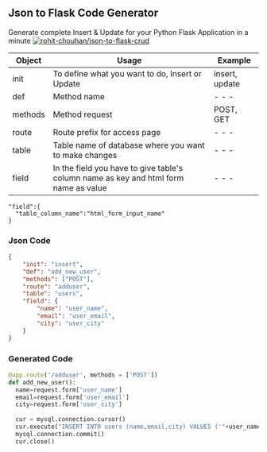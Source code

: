## Json to Flask Code Generator
Generate complete Insert &amp; Update for your Python Flask Application in a minute
[![rohit-chouhan/json-to-flask-crud](https://i.ibb.co/qM8tmL3/iD9d3PPH.gif)](https://rohit-chouhan.github.io/json-to-flask-crud/)

| Object  | Usage                                                                                | Example        |
|---------|--------------------------------------------------------------------------------------|----------------|
| init    | To define what you want to do, Insert or Update                                      | insert, update |
| def     | Method name                                                                          | - - -          |
| methods | Method request                                                                       | POST, GET      |
| route   | Route prefix for access page                                                         | - - -          |
| table   | Table name of database where you want to make changes                                | - - -          |
| field   | In the field you have to give table's column name as key and html form name as value | - - -          |

```
"field":{
  "table_column_name":"html_form_input_name"
}
```


### Json Code
```json
{
	"init": "insert",
	"def": "add_new_user",
	"methods": ["POST"],
	"route": "adduser",
	"table": "users",
	"field": {
		"name": "user_name",
		"email": "user_email",
		"city": "user_city"
	}
}
```

### Generated Code

```Python
@app.route('/adduser', methods = ['POST'])  
def add_new_user():  
  name=request.form['user_name']
  email=request.form['user_email']
  city=request.form['user_city']
  
  cur = mysql.connection.cursor()
  cur.execute("INSERT INTO users (name,email,city) VALUES ('"+user_name+"','"+user_email+"','"+user_city+"')")
  mysql.connection.commit()
  cur.close()
```
